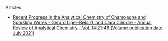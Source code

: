 Articles

* [Recent Progress in the Analytical Chemistry of Champagne and Sparkling Wines - Gérard Liger-Belair1, and Clara Cilindre - Annual Review of Analytical Chemistry - Vol. 14:21-46 (Volume publication date July 2021) ](https://www.annualreviews.org/content/journals/10.1146/annurev-anchem-061318-115018)
